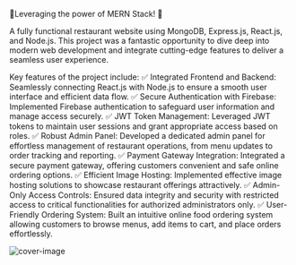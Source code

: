 🌟Leveraging the power of MERN Stack! 🚀

A fully functional restaurant website using MongoDB, Express.js, React.js, and Node.js. This project was a fantastic opportunity to dive deep into modern web development and integrate cutting-edge features to deliver a seamless user experience.

Key features of the project include:
✅ Integrated Frontend and Backend: Seamlessly connecting React.js with Node.js to ensure a smooth user interface and efficient data flow.
✅ Secure Authentication with Firebase: Implemented Firebase authentication to safeguard user information and manage access securely.
✅ JWT Token Management: Leveraged JWT tokens to maintain user sessions and grant appropriate access based on roles.
✅ Robust Admin Panel: Developed a dedicated admin panel for effortless management of restaurant operations, from menu updates to order tracking and reporting.
✅ Payment Gateway Integration: Integrated a secure payment gateway, offering customers convenient and safe online ordering options.
✅ Efficient Image Hosting: Implemented effective image hosting solutions to showcase restaurant offerings attractively.
✅ Admin-Only Access Controls: Ensured data integrity and security with restricted access to critical functionalities for authorized administrators only.
✅ User-Friendly Ordering System: Built an intuitive online food ordering system allowing customers to browse menus, add items to cart, and place orders effortlessly.


![cover-image](https://github.com/user-attachments/assets/d06b5fe9-c5d6-42c6-8479-384d7303eb0d)
